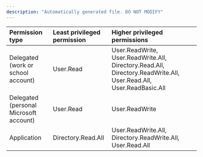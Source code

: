 ```yaml
---
description: "Automatically generated file. DO NOT MODIFY"
---
```


|Permission type|Least privileged permission|Higher privileged permissions|
|:---|:---|:---|
|Delegated (work or school account)|User.Read|User.ReadWrite, User.ReadWrite.All, Directory.Read.All, Directory.ReadWrite.All, User.Read.All, User.ReadBasic.All|
|Delegated (personal Microsoft account)|User.Read|User.ReadWrite|
|Application|Directory.Read.All|User.ReadWrite.All, Directory.ReadWrite.All, User.Read.All|


